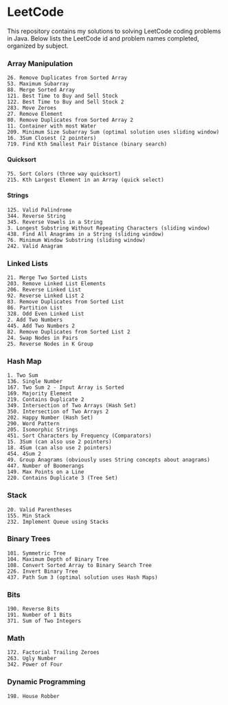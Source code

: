 # LeetCode
This repository contains my solutions to solving LeetCode coding problems in Java. Below lists the LeetCode id and problem names completed, organized by subject.

### Array Manipulation
```
26. Remove Duplicates from Sorted Array
53. Maximum Subarray
88. Merge Sorted Array
121. Best Time to Buy and Sell Stock
122. Best Time to Buy and Sell Stock 2
283. Move Zeroes
27. Remove Element
80. Remove Duplicates from Sorted Array 2
11. Container with most Water
209. Minimum Size Subarray Sum (optimal solution uses sliding window)
16. 3Sum Closest (2 pointers)
719. Find Kth Smallest Pair Distance (binary search)
```
#### Quicksort
```
75. Sort Colors (three way quicksort)
215. Kth Largest Element in an Array (quick select)
```
#### Strings
```
125. Valid Palindrome
344. Reverse String
345. Reverse Vowels in a String
3. Longest Substring Without Repeating Characters (sliding window)
438. Find All Anagrams in a String (sliding window)
76. Minimum Window Substring (sliding window)
242. Valid Anagram
```

### Linked Lists
```
21. Merge Two Sorted Lists
203. Remove Linked List Elements
206. Reverse Linked List
92. Reverse Linked List 2
83. Remove Duplicates from Sorted List
86. Partition List
328. Odd Even Linked List
2. Add Two Numbers
445. Add Two Numbers 2
82. Remove Duplicates from Sorted List 2
24. Swap Nodes in Pairs
25. Reverse Nodes in K Group
```

### Hash Map
```
1. Two Sum
136. Single Number
167. Two Sum 2 - Input Array is Sorted
169. Majority Element
219. Contains Duplicate 2
349. Intersection of Two Arrays (Hash Set)
350. Intersection of Two Arrays 2
202. Happy Number (Hash Set)
290. Word Pattern
205. Isomorphic Strings
451. Sort Characters by Frequency (Comparators)
15. 3Sum (can also use 2 pointers)
18. 4Sum (can also use 2 pointers)
454. 4Sum 2
49. Group Anagrams (obviously uses String concepts about anagrams)
447. Number of Boomerangs
149. Max Points on a Line
220. Contains Duplicate 3 (Tree Set)
```

### Stack
```
20. Valid Parentheses
155. Min Stack
232. Implement Queue using Stacks
```

### Binary Trees
```
101. Symmetric Tree
104. Maximum Depth of Binary Tree
108. Convert Sorted Array to Binary Search Tree
226. Invert Binary Tree
437. Path Sum 3 (optimal solution uses Hash Maps)
```

### Bits
```
190. Reverse Bits
191. Number of 1 Bits
371. Sum of Two Integers
```

### Math
```
172. Factorial Trailing Zeroes
263. Ugly Number
342. Power of Four
```

### Dynamic Programming
```
198. House Robber
```
